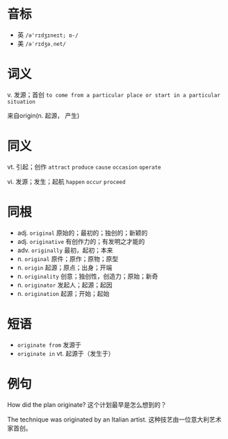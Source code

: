 # 音标

- 英 `/ə'rɪdʒɪneɪt; ɒ-/`
- 美 `/əˈrɪdʒəˌnet/`

# 词义

v. 发源；首创
`to come from a particular place or start in a particular situation`



来自origin(n. 起源， 产生)

# 同义

vt. 引起；创作
`attract` `produce` `cause` `occasion` `operate`

vi. 发源；发生；起航
`happen` `occur` `proceed`

# 同根

- adj. `original` 原始的；最初的；独创的；新颖的
- adj. `originative` 有创作力的；有发明之才能的
- adv. `originally` 最初，起初；本来
- n. `original` 原件；原作；原物；原型
- n. `origin` 起源；原点；出身；开端
- n. `originality` 创意；独创性，创造力；原始；新奇
- n. `originator` 发起人；起源；起因
- n. `origination` 起源；开始；起始

# 短语

- `originate from` 发源于
- `originate in` vt. 起源于（发生于）

# 例句

How did the plan originate?
这个计划最早是怎么想到的？

The technique was originated by an Italian artist.
这种技艺由一位意大利艺术家首创。


